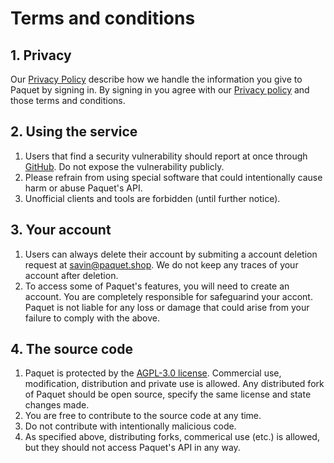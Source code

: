 # Terms and conditions

## 1. Privacy

Our [Privacy Policy](https://paquet.shop/privacy) describe how
we handle the information you give to Paquet by signing in. By signing
in you agree with our [Privacy policy](https://paquet.shop/privacy) and those
terms and conditions.

## 2. Using the service

1. Users that find a security vulnerability should report at once through
   [GitHub](https://github.com/notangelmario/paquet/security/advisories/new).
   Do not expose the vulnerability publicly.
2. Please refrain from using special software that could intentionally
   cause harm or abuse Paquet's API.
3. Unofficial clients and tools are forbidden (until further notice).

## 3. Your account

1. Users can always delete their account by submiting a account deletion
   request at [savin@paquet.shop](mailto:savin@paquet.shop). We do not
   keep any traces of your account after deletion.
2. To access some of Paquet's features, you will need to create an account.
   You are completely responsible for safeguarind your accont. Paquet is not
   liable for any loss or damage that could arise from your failure to comply
   with the above.

## 4. The source code

1. Paquet is protected by the [AGPL-3.0 license](https://github.com/notangelmario/paquet/blob/main/LICENSE).
   Commercial use, modification, distribution and private use is allowed. Any distributed fork
   of Paquet should be open source, specify the same license and state changes made.
2. You are free to contribute to the source code at any time.
3. Do not contribute with intentionally malicious code.
4. As specified above, distributing forks, commerical use (etc.) is allowed, but
   they should not access Paquet's API in any way.
